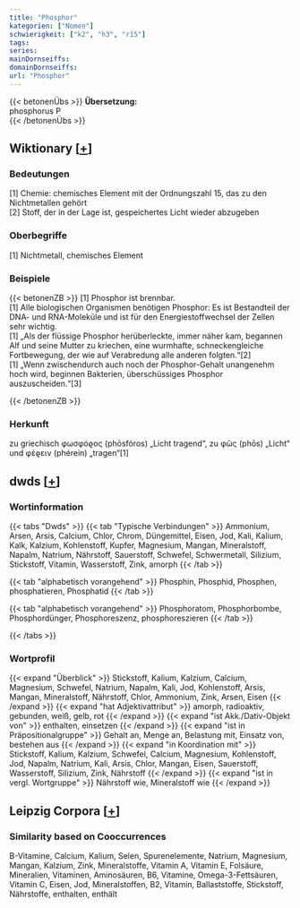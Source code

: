 ```yaml
---
title: "Phosphor"
kategorien: ["Nomen"]
schwierigkeit: ["k2", "h3", "r15"]
tags:
series:
mainDornseiffs:
domainDornseiffs:
url: "Phosphor"
---
```


{{< betonenÜbs >}}
**Übersetzung:**  
phosphorus P  
{{< /betonenÜbs >}}

## Wiktionary [[+](https://de.wiktionary.org/wiki/Phosphor)]

### Bedeutungen
[1] Chemie: chemisches Element mit der Ordnungszahl 15, das zu den Nichtmetallen gehört  
[2] Stoff, der in der Lage ist, gespeichertes Licht wieder abzugeben  

### Oberbegriffe
[1] Nichtmetall, chemisches Element  

### Beispiele
{{< betonenZB >}}
[1] Phosphor ist brennbar.  
[1] Alle biologischen Organismen benötigen Phosphor: Es ist Bestandteil der DNA- und RNA-Moleküle und ist für den Energiestoffwechsel der Zellen sehr wichtig.  
[1] „Als der flüssige Phosphor herüberleckte, immer näher kam, begannen Alf und seine Mutter zu kriechen, eine wurmhafte, schneckengleiche Fortbewegung, der wie auf Verabredung alle anderen folgten.“[2]  
[1] „Wenn zwischendurch auch noch der Phosphor-Gehalt unangenehm hoch wird, beginnen Bakterien, überschüssiges Phosphor auszuscheiden.“[3]  

{{< /betonenZB >}}
### Herkunft
zu griechisch φωσφόϱος (phōsfóros) „Licht tragend“, zu φῶς (phōs) „Licht“ und φέϱειν (phérein) „tragen“[1]  



## dwds [[+](https://www.dwds.de/wb/Phosphor)]

### Wortinformation
{{< tabs "Dwds" >}}
{{< tab "Typische Verbindungen" >}}
Ammonium, Arsen, Arsis, Calcium, Chlor, Chrom, Düngemittel, Eisen, Jod, Kali, Kalium, Kalk, Kalzium, Kohlenstoff, Kupfer, Magnesium, Mangan, Mineralstoff, Napalm, Natrium, Nährstoff, Sauerstoff, Schwefel, Schwermetall, Silizium, Stickstoff, Vitamin, Wasserstoff, Zink, amorph
{{< /tab >}}

{{< tab "alphabetisch vorangehend" >}}
Phosphin, Phosphid, Phosphen, phosphatieren, Phosphatid
{{< /tab >}}

{{< tab "alphabetisch vorangehend" >}}
Phosphoratom, Phosphorbombe, Phosphordünger, Phosphoreszenz, phosphoreszieren
{{< /tab >}}

{{< /tabs >}}

### Wortprofil
{{< expand "Überblick" >}} Stickstoff, Kalium, Kalzium, Calcium, Magnesium, Schwefel, Natrium, Napalm, Kali, Jod, Kohlenstoff, Arsis, Mangan, Mineralstoff, Nährstoff, Chlor, Ammonium, Zink, Arsen, Eisen {{< /expand >}}
{{< expand "hat Adjektivattribut" >}} amorph, radioaktiv, gebunden, weiß, gelb, rot {{< /expand >}}
{{< expand "ist Akk./Dativ-Objekt von" >}} enthalten, einsetzen {{< /expand >}}
{{< expand "ist in Präpositionalgruppe" >}} Gehalt an, Menge an, Belastung mit, Einsatz von, bestehen aus {{< /expand >}}
{{< expand "in Koordination mit" >}} Stickstoff, Kalium, Kalzium, Schwefel, Calcium, Magnesium, Kohlenstoff, Jod, Napalm, Natrium, Kali, Arsis, Chlor, Mangan, Eisen, Sauerstoff, Wasserstoff, Silizium, Zink, Nährstoff {{< /expand >}}
{{< expand "ist in vergl. Wortgruppe" >}} Nährstoff wie, Mineralstoff wie {{< /expand >}}

## Leipzig Corpora [[+](https://corpora.uni-leipzig.de/en/res?word=Phosphor&corpusId=deu_newscrawl-public_2018)]


### Similarity based on Cooccurrences
B-Vitamine, Calcium, Kalium, Selen, Spurenelemente, Natrium, Magnesium, Mangan, Kalzium, Zink, Mineralstoffe, Vitamin A, Vitamin E, Folsäure, Mineralien, Vitaminen, Aminosäuren, B6, Vitamine, Omega-3-Fettsäuren, Vitamin C, Eisen, Jod, Mineralstoffen, B2, Vitamin, Ballaststoffe, Stickstoff, Nährstoffe, enthalten, enthält

